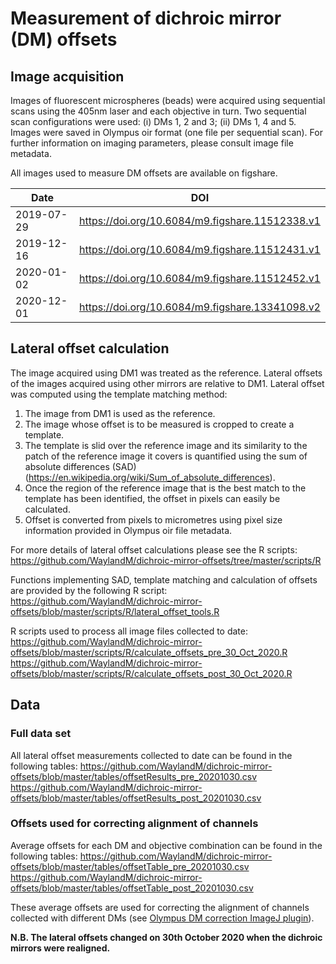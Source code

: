 # Measurement of dichroic mirror (DM) offsets

## Image acquisition

Images of fluorescent microspheres (beads) were acquired using sequential scans using the 405nm laser and each objective in turn. Two sequential scan configurations were used: (i) DMs 1, 2 and 3; (ii) DMs 1, 4 and 5. Images were saved in Olympus oir format (one file per sequential scan). For further information on imaging parameters, please consult image file metadata.

All images used to measure DM offsets are available on figshare.

| Date | DOI |
|---|---|
| 2019-07-29 | https://doi.org/10.6084/m9.figshare.11512338.v1 |
| 2019-12-16 | https://doi.org/10.6084/m9.figshare.11512431.v1 |
| 2020-01-02 | https://doi.org/10.6084/m9.figshare.11512452.v1 |
| 2020-12-01 | https://doi.org/10.6084/m9.figshare.13341098.v2 |


## Lateral offset calculation

The image acquired using DM1 was treated as the reference. Lateral offsets of the images acquired using other mirrors are relative to DM1. Lateral offset was computed using the template matching method:

1. The image from DM1 is used as the reference.
2. The image whose offset is to be measured is cropped to create a template.
3. The template is slid over the reference image and its similarity to the patch of the reference image it covers is quantified using the sum of absolute differences (SAD) (https://en.wikipedia.org/wiki/Sum_of_absolute_differences).
4. Once the region of the reference image that is the best match to the template has been identified, the offset in pixels can easily be calculated.
5. Offset is converted from pixels to micrometres using pixel size information provided in Olympus oir file metadata.

For more details of lateral offset calculations please see the R scripts:
https://github.com/WaylandM/dichroic-mirror-offsets/tree/master/scripts/R

Functions implementing SAD, template matching and calculation of offsets are provided by the following R script:
https://github.com/WaylandM/dichroic-mirror-offsets/blob/master/scripts/R/lateral_offset_tools.R

R scripts used to process all image files collected to date:
https://github.com/WaylandM/dichroic-mirror-offsets/blob/master/scripts/R/calculate_offsets_pre_30_Oct_2020.R
https://github.com/WaylandM/dichroic-mirror-offsets/blob/master/scripts/R/calculate_offsets_post_30_Oct_2020.R

## Data

### Full data set
All lateral offset measurements collected to date can be found in the following tables:
https://github.com/WaylandM/dichroic-mirror-offsets/blob/master/tables/offsetResults_pre_20201030.csv
https://github.com/WaylandM/dichroic-mirror-offsets/blob/master/tables/offsetResults_post_20201030.csv

### Offsets used for correcting alignment of channels
Average offsets for each DM and objective combination can be found in the following tables:
https://github.com/WaylandM/dichroic-mirror-offsets/blob/master/tables/offsetTable_pre_20201030.csv
https://github.com/WaylandM/dichroic-mirror-offsets/blob/master/tables/offsetTable_post_20201030.csv

These average offsets are used for correcting the alignment of channels collected with different DMs (see [Olympus DM correction ImageJ plugin](https://github.com/WaylandM/dichroic-mirror-offsets/blob/master/docs/Olympus_DM_correction_plugin.md)).

**N.B. The lateral offsets changed on 30th October 2020 when the dichroic mirrors were realigned.**

